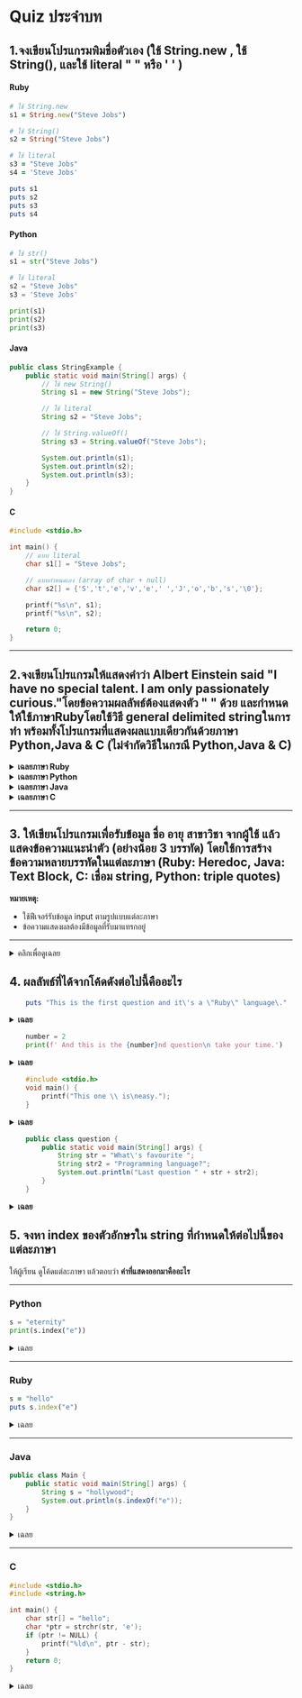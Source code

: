 # Quiz ประจำบท

##  1.จงเขียนโปรแกรมพิมชื่อตัวเอง (ใช้ String.new , ใช้ String(), และใช้ literal " " หรือ ' ' ) 



#### Ruby

```ruby
# ใช้ String.new
s1 = String.new("Steve Jobs")

# ใช้ String()
s2 = String("Steve Jobs")

# ใช้ literal
s3 = "Steve Jobs"
s4 = 'Steve Jobs'

puts s1
puts s2
puts s3
puts s4

```


#### Python

```python
# ใช้ str() 
s1 = str("Steve Jobs")

# ใช้ literal
s2 = "Steve Jobs"
s3 = 'Steve Jobs'

print(s1)
print(s2)
print(s3)

```


#### Java

```java
public class StringExample {
    public static void main(String[] args) {
        // ใช้ new String()
        String s1 = new String("Steve Jobs");

        // ใช้ literal
        String s2 = "Steve Jobs";

        // ใช้ String.valueOf()
        String s3 = String.valueOf("Steve Jobs");

        System.out.println(s1);
        System.out.println(s2);
        System.out.println(s3);
    }
}

```


#### C

```c
#include <stdio.h>

int main() {
    // แบบ literal
    char s1[] = "Steve Jobs";

    // แบบกำหนดเอง (array of char + null)
    char s2[] = {'S','t','e','v','e',' ','J','o','b','s','\0'};

    printf("%s\n", s1);
    printf("%s\n", s2);

    return 0;
}

```
---
##  2.จงเขียนโปรแกรมให้แสดงคำว่า Albert Einstein said "I have no special talent. I am only passionately curious."โดยข้อความผลลัพธ์ต้องแสดงตัว " " ด้วย และกำหนดให้ใช้ภาษาRubyโดยใช้วิธี general delimited stringในการทำ พร้อมทั้งโปรแกรมที่แสดงผลแบบเดียวกันด้วยภาษา Python,Java & C (ไม่จำกัดวิธีในกรณี Python,Java & C)

<details close>
   <summary><b>เฉลยภาษา Ruby</b></summary>
    
```ruby
    msg = %{Albert Einstein said "I have no special talent. I am only passionately curious."}
    puts msg
 ```
        
</details>

<details close>
   <summary><b>เฉลยภาษา Python</b></summary>
    
```python
    msg = 'Albert Einstein said "I have no special talent. I am only passionately curious."'
    print(msg)
 ```
        
</details>

<details close>
   <summary><b>เฉลยภาษา Java</b></summary>
    
```java
    public class Quote {
        public static void main(String[] args) {
            String msg = "Albert Einstein said \"I have no special talent. I am only passionately curious.\"";
            System.out.println(msg);
        }
    }
 ```
        
</details>

<details close>
   <summary><b>เฉลยภาษา C</b></summary>
    
```c
    #include <stdio.h>
    void main() {
        printf("Albert Einstein said \"I have no special talent. I am only passionately curious.\"\n");
    }
 ```
        
</details>

---
## 3. ให้เขียนโปรแกรมเพื่อรับข้อมูล **ชื่อ อายุ สาขาวิชา** จากผู้ใช้ แล้วแสดงข้อความแนะนำตัว (อย่างน้อย 3 บรรทัด) โดยใช้การสร้างข้อความหลายบรรทัดในแต่ละภาษา (Ruby: Heredoc, Java: Text Block, C: เชื่อม string, Python: triple quotes)  
**หมายเหตุ:**  
- ใช้ฟีเจอร์รับข้อมูล input ตามรูปแบบแต่ละภาษา  
- ข้อความแสดงผลต้องมีข้อมูลที่รับมาแทรกอยู่

---

<details>
  <summary>คลิกเพื่อดูเฉลย</summary>

  ### Ruby
  ```ruby
  print "กรุณากรอกชื่อ: "
  name = gets.chomp
  print "กรุณากรอกอายุ: "
  age = gets.chomp
  print "กรุณากรอกสาขาวิชา: "
  major = gets.chomp

  str = <<TEXT
  สวัสดีค่ะ ฉันชื่อ #{name}
  อายุ #{age} ปี
  สาขาวิชา: #{major}
  TEXT

  puts str
  ```

  ---

  ### Java (Text Block, Java 15+)
  ```java
  import java.util.Scanner;
  public class Main {
      public static void main(String[] args) {
          Scanner sc = new Scanner(System.in);
          System.out.print("กรุณากรอกชื่อ: ");
          String name = sc.nextLine();
          System.out.print("กรุณากรอกอายุ: ");
          String age = sc.nextLine();
          System.out.print("กรุณากรอกสาขาวิชา: ");
          String major = sc.nextLine();

          String str = """
              สวัสดีค่ะ ฉันชื่อ %s
              อายุ %s ปี
              สาขาวิชา: %s
              """.formatted(name, age, major);

          System.out.println(str);
      }
  }
  ```

  ---

  ### C
  ```c
  #include <stdio.h>
  int main() {
      char name[100], age[10], major[100];
      printf("กรุณากรอกชื่อ: ");
      fgets(name, sizeof(name), stdin);
      printf("กรุณากรอกอายุ: ");
      fgets(age, sizeof(age), stdin);
      printf("กรุณากรอกสาขาวิชา: ");
      fgets(major, sizeof(major), stdin);

      printf("สวัสดีค่ะ ฉันชื่อ %s", name);
      printf("อายุ %s", age);
      printf("สาขาวิชา: %s", major);
      return 0;
  }
  ```

  ---

  ### Python
  ```python
  name = input("กรุณากรอกชื่อ: ")
  age = input("กรุณากรอกอายุ: ")
  major = input("กรุณากรอกสาขาวิชา: ")

  str = f"""สวัสดีค่ะ ฉันชื่อ {name}
  อายุ {age} ปี
  สาขาวิชา: {major}
  """
  print(str)
  ```

</details>

##  4. ผลลัพธ์ที่ได้จากโค้ดดังต่อไปนี้คืออะไร

```ruby
    puts "This is the first question and it\'s a \"Ruby\" language\."
 ```

<details>
<summary><strong>เฉลย</strong></summary>
    
```
This is the first question and it's a "Ruby" language.
```

</details>

```python
    number = 2
    print(f' And this is the {number}nd question\n take your time.')
 ```

<details>
<summary><strong>เฉลย</strong></summary>
    
```
And this is the 2nd question
take your time.
```

</details>

```c
    #include <stdio.h>
    void main() {
        printf("This one \\ is\neasy.");
    }
 ```

<details>
<summary><strong>เฉลย</strong></summary>
    
```
This one \ is
easy.
```

</details>

```java
    public class question {
        public static void main(String[] args) {
            String str = "What\'s favourite ";
            String str2 = "Programming language?";
            System.out.println("Last question " + str + str2);
        }
    }
 ```

<details>
<summary><strong>เฉลย</strong></summary>
    
```
Last question What's favourite Programming language?
```

</details>

## 5. จงหา index ของตัวอักษรใน string ที่กำหนดให้ต่อไปนี้ของแต่ละภาษา

ให้ผู้เรียน ดูโค้ดแต่ละภาษา แล้วตอบว่า **ค่าที่แสดงออกมาคืออะไร**

---

### Python
```python
s = "eternity"
print(s.index("e"))
```

<details>
<summary>เฉลย</summary>

Output: **0**

- `"e"` อยู่ในตำแหน่งที่ 0 (นับจาก 0) ซึ่งถูกค้นหาเจอก่อนตัว `"e"` ที่อยู่ในตำแหน่งที่ 2 (นับจาก 0)
</details>

---

### Ruby
```ruby
s = "hello"
puts s.index("e")
```

<details>
<summary>เฉลย</summary>

Output: **1**

- `.index("e")` คืนตำแหน่งแรกของ `"e"` หลักการเดียวกับข้อ Python
</details>

---

### Java
```java
public class Main {
    public static void main(String[] args) {
        String s = "hollywood";
        System.out.println(s.indexOf("e"));
    }
}
```

<details>
<summary>เฉลย</summary>

**-1**

- `.indexOf("e")` จะคืนค่าตำแหน่งแรกที่พบ `"e"` ถ้าไม่เจอจะคืน `-1`
</details>

---

### C
```c
#include <stdio.h>
#include <string.h>

int main() {
    char str[] = "hello";
    char *ptr = strchr(str, 'e');
    if (ptr != NULL) {
        printf("%ld\n", ptr - str);
    }
    return 0;
}
```

<details>
<summary>เฉลย</summary>

Output: **1**

- `strchr` จะคืน pointer ที่ชี้ไปยังตำแหน่งในหน่วยความจำที่เก็บตัวอักษรตัวแรกนั้น ทำให้จะต้องนำค่าตำแหน่งในหน่วยความจำของตัวอักษรแรกที่ถูกชี้ใน str ลบกับของ ptr `ptr - str` **(ไม่ใช่ความยาวของ String หรือ Index และค่าตำแหน่งพื้นที่หน่วยความจำ ptr มากกว่าของ str)** หลังจาก ptr - str ได้ค่าตำแหน่ง index ของตัวอักษรนั้น
</details>
